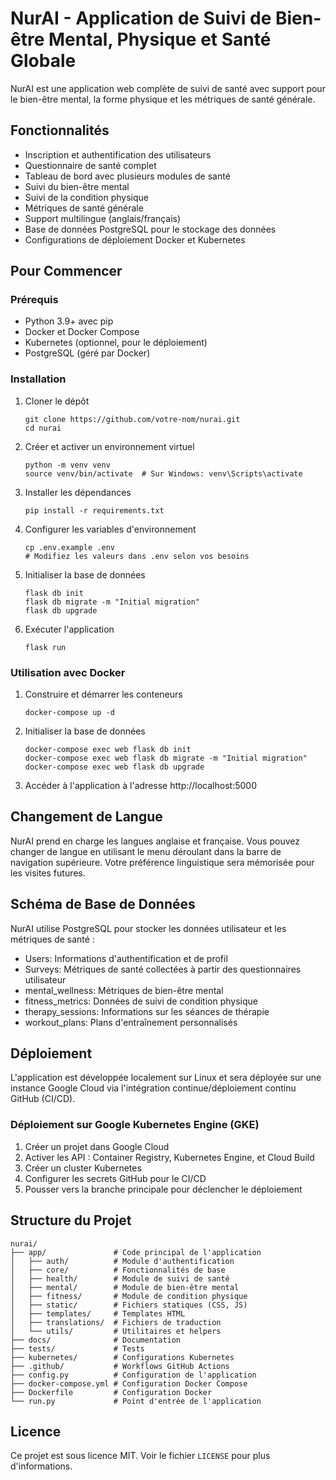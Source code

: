 # NurAI - Application de Suivi de Bien-être Mental, Physique et Santé Globale

NurAI est une application web complète de suivi de santé avec support pour le bien-être mental, la forme physique et les métriques de santé générale.

## Fonctionnalités

- Inscription et authentification des utilisateurs
- Questionnaire de santé complet
- Tableau de bord avec plusieurs modules de santé
- Suivi du bien-être mental
- Suivi de la condition physique
- Métriques de santé générale
- Support multilingue (anglais/français)
- Base de données PostgreSQL pour le stockage des données
- Configurations de déploiement Docker et Kubernetes

## Pour Commencer

### Prérequis

- Python 3.9+ avec pip
- Docker et Docker Compose
- Kubernetes (optionnel, pour le déploiement)
- PostgreSQL (géré par Docker)

### Installation

1. Cloner le dépôt
   ```
   git clone https://github.com/votre-nom/nurai.git
   cd nurai
   ```

2. Créer et activer un environnement virtuel
   ```
   python -m venv venv
   source venv/bin/activate  # Sur Windows: venv\Scripts\activate
   ```

3. Installer les dépendances
   ```
   pip install -r requirements.txt
   ```

4. Configurer les variables d'environnement
   ```
   cp .env.example .env
   # Modifiez les valeurs dans .env selon vos besoins
   ```

5. Initialiser la base de données
   ```
   flask db init
   flask db migrate -m "Initial migration"
   flask db upgrade
   ```

6. Exécuter l'application
   ```
   flask run
   ```

### Utilisation avec Docker

1. Construire et démarrer les conteneurs
   ```
   docker-compose up -d
   ```

2. Initialiser la base de données
   ```
   docker-compose exec web flask db init
   docker-compose exec web flask db migrate -m "Initial migration"
   docker-compose exec web flask db upgrade
   ```

3. Accéder à l'application à l'adresse http://localhost:5000

## Changement de Langue

NurAI prend en charge les langues anglaise et française. Vous pouvez changer de langue en utilisant le menu déroulant dans la barre de navigation supérieure. Votre préférence linguistique sera mémorisée pour les visites futures.

## Schéma de Base de Données

NurAI utilise PostgreSQL pour stocker les données utilisateur et les métriques de santé :

- Users: Informations d'authentification et de profil
- Surveys: Métriques de santé collectées à partir des questionnaires utilisateur
- mental_wellness: Métriques de bien-être mental
- fitness_metrics: Données de suivi de condition physique
- therapy_sessions: Informations sur les séances de thérapie
- workout_plans: Plans d'entraînement personnalisés

## Déploiement

L'application est développée localement sur Linux et sera déployée sur une instance Google Cloud via l'intégration continue/déploiement continu GitHub (CI/CD).

### Déploiement sur Google Kubernetes Engine (GKE)

1. Créer un projet dans Google Cloud
2. Activer les API : Container Registry, Kubernetes Engine, et Cloud Build
3. Créer un cluster Kubernetes
4. Configurer les secrets GitHub pour le CI/CD
5. Pousser vers la branche principale pour déclencher le déploiement

## Structure du Projet

```
nurai/
├── app/               # Code principal de l'application
│   ├── auth/          # Module d'authentification
│   ├── core/          # Fonctionnalités de base
│   ├── health/        # Module de suivi de santé
│   ├── mental/        # Module de bien-être mental
│   ├── fitness/       # Module de condition physique
│   ├── static/        # Fichiers statiques (CSS, JS)
│   ├── templates/     # Templates HTML
│   ├── translations/  # Fichiers de traduction
│   └── utils/         # Utilitaires et helpers
├── docs/              # Documentation
├── tests/             # Tests
├── kubernetes/        # Configurations Kubernetes
├── .github/           # Workflows GitHub Actions
├── config.py          # Configuration de l'application
├── docker-compose.yml # Configuration Docker Compose
├── Dockerfile         # Configuration Docker
└── run.py             # Point d'entrée de l'application
```

## Licence

Ce projet est sous licence MIT. Voir le fichier `LICENSE` pour plus d'informations.